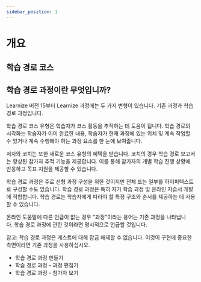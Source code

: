 ```yaml
---
sidebar_position: 1
---
```


# 개요

## 학습 경로 코스

## 학습 경로 과정이란 무엇입니까?

Learnize 버전 15부터 Learnize 과정에는 두 가지 변형이 있습니다. 기존 과정과 학습 경로 과정입니다.

학습 경로 코스 유형은 학습자가 코스 활동을 추적하는 데 도움이 됩니다. 학습 경로의 시각화는 학습자가 이미 완료한 내용, 학습자가 현재 과정에 있는 위치 및 계속 작업할 수 있거나 계속 수행해야 하는 과정 요소를 한 눈에 보여줍니다.

저자와 코치는 또한 새로운 코스 유형의 혜택을 받습니다. 코치의 경우 학습 경로 보고서는 향상된 참가자 추적 기능을 제공합니다. 이를 통해 참가자의 개별 학습 진행 상황에 반응하고 목표 지원을 제공할 수 있습니다.

학습 경로 과정은 주로 선형 과정 구성을 위한 것이지만 전체 또는 일부를 하이퍼텍스트로 구성할 수도 있습니다. 학습 경로 과정은 특히 자가 학습 과정 및 온라인 자습서 개발에 적합합니다. 학습 경로는 학습자에게 따라야 할 특정 구조와 순서를 제공하는 데 사용할 수 있습니다.

온라인 도움말에 다른 언급이 없는 경우 "과정"이라는 용어는 기존 과정을 나타냅니다. 학습 경로 과정에 관한 것이라면 명시적으로 언급할 것입니다.

참고: 학습 경로 과정은 게스트에 대해 잠금 해제할 수 없습니다. 이것이 구현에 중요한 측면이라면 기존 과정을 사용하십시오.

- 학습 경로 과정 만들기
- 학습 경로 과정 - 과정 편집기
- 학습 경로 과정 - 참가자 보기